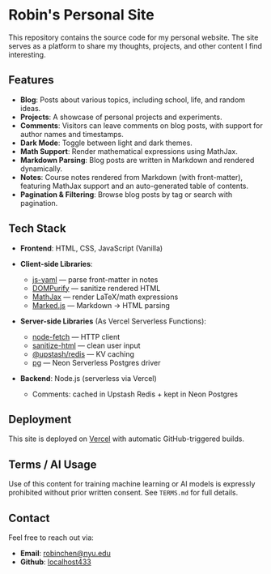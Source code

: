 # Robin's Personal Site

This repository contains the source code for my personal website. The site serves as a platform to share my thoughts, projects, and other content I find interesting.

## Features

- **Blog**: Posts about various topics, including school, life, and random ideas.
- **Projects**: A showcase of personal projects and experiments.
- **Comments**: Visitors can leave comments on blog posts, with support for author names and timestamps.
- **Dark Mode**: Toggle between light and dark themes.
- **Math Support**: Render mathematical expressions using MathJax.
- **Markdown Parsing**: Blog posts are written in Markdown and rendered dynamically.
- **Notes**: Course notes rendered from Markdown (with front-matter), featuring MathJax support and an auto-generated table of contents.
- **Pagination & Filtering**: Browse blog posts by tag or search with pagination.

## Tech Stack

- **Frontend**: HTML, CSS, JavaScript (Vanilla)
- **Client-side Libraries**:
  - [js-yaml](https://github.com/nodeca/js-yaml) — parse front-matter in notes  
  - [DOMPurify](https://github.com/cure53/DOMPurify) — sanitize rendered HTML  
  - [MathJax](https://www.mathjax.org/) — render LaTeX/math expressions  
  - [Marked.js](https://github.com/markedjs/marked) — Markdown -> HTML parsing  

- **Server-side Libraries** (As Vercel Serverless Functions):
  - [node-fetch](https://github.com/node-fetch/node-fetch) — HTTP client  
  - [sanitize-html](https://github.com/apostrophecms/sanitize-html) — clean user input  
  - [@upstash/redis](https://github.com/upstash/upstash-redis) — KV caching  
  - [pg](https://github.com/brianc/node-postgres) — Neon Serverless Postgres driver
- **Backend**: Node.js (serverless via Vercel)
  - Comments: cached in Upstash Redis + kept in Neon Postgres

## Deployment

This site is deployed on [Vercel](https://vercel.com/) with automatic GitHub-triggered builds.  

## Terms / AI Usage

Use of this content for training machine learning or AI models is expressly prohibited without prior written consent. See `TERMS.md` for full details.

## Contact

Feel free to reach out via:

- **Email**: robinchen@nyu.edu
- **Github**: [localhost433](https://github.com/localhost433)
